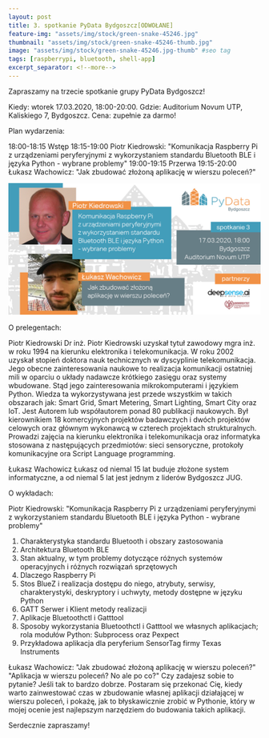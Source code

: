 ```yaml
---
layout: post
title: 3. spotkanie PyData Bydgoszcz[ODWOŁANE]
feature-img: "assets/img/stock/green-snake-45246.jpg"
thumbnail: "assets/img/stock/green-snake-45246-thumb.jpg"
image: "assets/img/stock/green-snake-45246.jpg-thumb" #seo tag
tags: [raspberrypi, bluetooth, shell-app]
excerpt_separator: <!--more-->
---
```


Zapraszamy na trzecie spotkanie grupy PyData Bydgoszcz!

Kiedy: wtorek 17.03.2020, 18:00-20:00.
Gdzie: Auditorium Novum UTP, Kaliskiego 7, Bydgoszcz.
Cena: zupełnie za darmo!
<!--more-->
Plan wydarzenia:

18:00-18:15 Wstęp
18:15-19:00 Piotr Kiedrowski: "Komunikacja Raspberry Pi z urządzeniami peryferyjnymi z wykorzystaniem standardu Bluetooth BLE i języka Python - wybrane problemy"
19:00-19:15 Przerwa
19:15-20:00 Łukasz Wachowicz: "Jak zbudować złożoną aplikację w wierszu poleceń?"

![Meetup image](/assets/img/meetups/2020.03-fb.jpg)

O prelegentach:

Piotr Kiedrowski
Dr inż. Piotr Kiedrowski uzyskał tytuł zawodowy mgra inż. w roku 1994 na kierunku elektronika i telekomunikacja. W roku 2002 uzyskał stopień doktora nauk technicznych w dyscyplinie telekomunikacja. Jego obecne zainteresowania naukowe to realizacja komunikacji ostatniej mili w oparciu o układy nadawcze krótkiego zasięgu oraz systemy wbudowane. Stąd jego zainteresowania mikrokomputerami i językiem Python. Wiedza ta wykorzystywana jest przede wszystkim w takich obszarach jak: Smart Grid, Smart Metering, Smart Lighting, Smart City oraz IoT.
Jest Autorem lub współautorem ponad 80 publikacji naukowych. Był kierownikiem 18 komercyjnych projektów badawczych i dwóch projektów celowych oraz głównym wykonawcą w czterech projektach strukturalnych. Prowadzi zajęcia na kierunku elektronika i telekomunikacja oraz informatyka stosowana z następujących przedmiotów: sieci sensoryczne, protokoły komunikacyjne ora Script Language programming.


Łukasz Wachowicz
Łukasz od niemal 15 lat buduje złożone system informatyczne, a od niemal 5 lat jest jednym z liderów Bydgoszcz JUG.

O wykładach:

Piotr Kiedrowski: "Komunikacja Raspberry Pi z urządzeniami peryferyjnymi z wykorzystaniem standardu Bluetooth BLE i języka Python - wybrane problemy"
1. Charakterystyka standardu Bluetooth i obszary zastosowania
2. Architektura Bluetooth BLE
3. Stan aktualny, w tym problemy dotyczące różnych systemów operacyjnych i różnych rozwiązań sprzętowych
4. Dlaczego Raspberry Pi
5. Stos BlueZ i realizacja dostępu do niego, atrybuty, serwisy, charakterystyki, deskryptory i uchwyty, metody dostępne w języku Python
6. GATT Serwer i Klient metody realizacji
7. Aplikacje Bluetoothctl i Gatttool
8. Sposoby wykorzystania Bluetoothctl i Gatttool we własnych
aplikacjach; rola modułów Python: Subprocess oraz Pexpect
9. Przykładowa aplikacja dla peryferium SensorTag firmy Texas Instruments

Łukasz Wachowicz: "Jak zbudować złożoną aplikację w wierszu poleceń?"
"Aplikacja w wierszu poleceń? No ale po co?" Czy zadajesz sobie to pytanie? Jeśli tak to bardzo dobrze. Postaram się przekonać Cię, kiedy warto zainwestować czas w zbudowanie własnej aplikacji działającej w wierszu poleceń, i pokażę, jak to błyskawicznie zrobić w Pythonie, który w mojej ocenie jest najlepszym narzędziem do budowania takich aplikacji.

Serdecznie zapraszamy!
